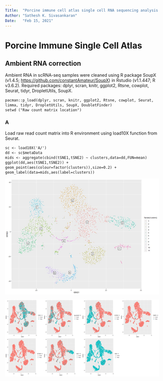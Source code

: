 ```yaml
---
Title:  "Porcine immune cell atlas single cell RNA sequencing analysis pipeline"
Author: "Sathesh K. Sivasankaran"
Date:   "Feb 15, 2021"
---
```


# Porcine Immune Single Cell Atlas

## Ambient RNA correction
Ambient RNA in scRNA-seq samples were cleaned using R package SoupX (v1.4.5; https://github.com/constantAmateur/SoupX) in Rstudio (v1.1.447; R v3.6.2).
Required packages: dplyr, scran, knitr, ggplot2, Rtsne, cowplot, Seurat, tidyr, DropletUtils, SoupX.
```
pacman::p_load(dplyr, scran, knitr, ggplot2, Rtsne, cowplot, Seurat, limma, tidyr, DropletUtils, SoupX, DoubletFinder)
setwd ("Raw count matrix location")

```

### A
Load raw read count matrix into R environment using load10X function from Seurat.
```
sc <- load10X('A/')
dd <- sc$metaData
mids <- aggregate(cbind(tSNE1,tSNE2) ~ clusters,data=dd,FUN=mean)
ggplot(dd,aes(tSNE1,tSNE2)) + geom_point(aes(colour=factor(clusters)),size=0.2) + geom_label(data=mids,aes(label=clusters))
```
![**Figure 1.**:tSNE Plot](Notebook/SoupX/A1.jpg)

![**Figure 2.**:tSNE Plot](Notebook/SoupX/A2.png)
